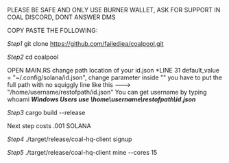 PLEASE BE SAFE AND ONLY USE BURNER WALLET, ASK FOR SUPPORT IN COAL DISCORD, DONT ANSWER DMS

COPY PASTE THE FOLLOWING:

*Step1* git clone https://github.com/failediea/coalpool.git

*Step2* cd coalpool

OPEN MAIN.RS change path location of your id.json  *LINE 31  default_value = "~/.config/solana/id.json",  change parameter inside "" you have to put the full path with no squiggly line like this --->
"/home/username/restofpath/id.json"  You can get username by typing whoami  ***Windows Users use \home\username\restofpath\id.json***

*Step3* cargo build --release

Next step costs .001 SOLANA

*Step4* ./target/release/coal-hq-client signup

*Step5* ./target/release/coal-hq-client mine --cores 15
